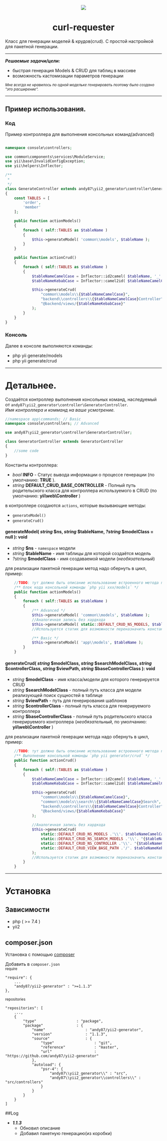 <p align="center">
    <img src="https://github.com/andy87/yii2-generator/master/logo.png">
    <h1 align="center">curl-requester</h1>
</p>

Класс для генерации моделей & крудов(crud). С простой настройкой для пакетной генерации.  

<hr>
  
***Решаемые задачи/цели:*** 
* быстрая генерация Models & CRUD для таблиц в массиве  
* возможность кастомизации параметров генерации  

<small>*Мне всегда не нравилось по одной модельке генерировать поэтому было создано "это расширение".*</small>

<hr>

## Пример использования.
### Код
Пример контроллера для выполнения консольных команд(advanced)  
```php

namespace console\controllers;

use common\components\services\ModuleService;
use yii\base\InvalidConfigException;
use yii\helpers\Inflector;

/**
 *
 */
class GenerateController extends andy87\yii2_generator\controller\GeneratorController
{
    const TABLES = [
        'order',
        'member'
    ];

    public function actionModels()
    {
        foreach ( self::TABLES as $tableName )
        {
            $this->generateModel( 'common\\models', $tableName );
        }
    }

    public function actionCrud()
    {
        foreach ( self::TABLES as $tableName )
        {
            $tableNameCamelCase = Inflector::id2camel( $tableName, '_' );
            $tableNameKebabCase = Inflector::camel2id( $tableNameCamelCase );

            $this->generateCrud(
                "common\\models\\{$tableNameCamelCase}",
                "backend\\controllers\\{$tableNameCamelCase}Controller",
                "@backend/views/{$tableNameKebabCase}"
            );
        }
    }
}
```
### Консоль
Далее в консоле выполняются команды:
* php yii generate/models
* php yii generate/crud

<hr>

# Детальнее.
Создаётся контроллер выполнения консольных команд, наследуемый от `andy87\yii2_generator\controller\GeneratorController`.  
*Имя контроллера и комманд на ваше усмотрение.*
```php
//namespace app\commands; // Basic
namespace console\controllers; // Advanced

use andy87\yii2_generator\controller\GeneratorController;

class GeneratorController extends GeneratorController
{
    //some code
}
```

Константы контроллера:
 * *bool* **INFO** - Статус вывода информации о процессе генерации (по умолчанию: **TRUE** ).  
 * *string* **DEFAULT_CRUD_BASE_CONTROLLER** - Полный путь родительского класса для контроллера используемого в CRUD (по умолчанию: **yii\web\Controller** )

 
в контроллере создаются `actions`, которые вызывающие методы:
* `generateModel()`
* `generateCrud()`  
  
#### generateModel( *string* $ns, *string* $tableName, *?string* $modelClass = null ): void
* *string* **$ns** - `namespace` модели
* *string* **$tableName** - имя таблицы для которой создаётся модель
* *?string* **$modelClass** - имя создаваемой модели (*необязательный*)

для реализации пакетной генерации метод надо обернуть в цикл, пример:
```php
    //TODO: тут должно быть описание использование встроенного метода пакетной генерации
    /** блок кода консольной команды `php yii xxx/models` */
    public function actionModels()
    {
        foreach ( self::TABLES as $tableName )
        {
            /** Advanced */
            $this->generateModel( 'common\\models', $tableName ); 
            //Аналогичная запись без хардкода
            $this->generateModel( static::DEFAULT_CRUD_NS_MODELS, $tableName ); // Advanced
            //Используется статик для возможности переназначить константу

            /** Basic */
            $this->generateModel( 'app\\models', $tableName );
        }
    }
```  
  
#### generateCrud( *string* $modelClass, *string* $searchModelClass, *string* $controllerClass, *string* $viewPath, *string* $baseControllerClass ): void
* *string* **$modelClass** - имя класса/модели для которого генерируется CRUD
* *string* **$searchModelClass** - полный путь класса для модели реализующей поиск сущностей в таблице
* *string* **$viewPath** -  путь для генерирования шаблонов
* *string* **$controllerClass** - полный путь класса для генерируемого контроллера
* *string* **$baseControllerClass** - полный путь родительского класса генерируемого контроллера (*необязательный*, по умолчанию: **yii\web\Controller** )

для реализации пакетной генерации метода надо обернуть в цикл, пример:
```php
    //TODO: тут должно быть описание использование встроенного метода пакетной генерации
    /** Выполнение консольной команды `php yii generator/crud` */
    public function actionCrud()
    {
        foreach ( self::TABLES as $tableName )
        {
            $tableNameCamelCase = Inflector::id2camel( $tableName, '_' );
            $tableNameKebabCase = Inflector::camel2id( $tableNameCamelCase );

            $this->generateCrud(
                "common\\models\\{$tableNameCamelCase}",
                "common\\models\\search\\{$tableNameCamelCase}Search",
                "backend\\controllers\\{$tableNameCamelCase}Controller",
                "@backend/views/{$tableNameKebabCase}"
            );
            
            //Аналогичная запись без хардкода
            $this->generateCrud(
                static::DEFAULT_CRUD_NS_MODELS .'\\'. $tableNameCamelCase,
                static::DEFAULT_CRUD_NS_SEARCH_MODELS .'\\'. "{$tableNameCamelCase}Search",
                static::DEFAULT_CRUD_NS_CONTROLLER .'\\'. "{$tableNameCamelCase}Controller",
                static::DEFAULT_CRUD_VIEW_BASE_PATH .'/'. $tableNameKebabCase
            );
            //Используется статик для возможности переназначить константу
        }
    }
```

<hr>

# Установка

## Зависимости
- php ( >= 7.4 )
- yii2 

## composer.json
Установка с помощью [composer](https://getcomposer.org/download/)

Добавить в `composer.json`  
<small>require</small>
```
"require": {
    ...
    "andy87/yii2-generator" : ">=1.1.3"
},
```
<small>repositories</small>
```
"repositories": [
    ...,
    {
        "type"                  : "package",
        "package"               : {
            "name"                  : "andy87/yii2-generator",
            "version"               : "1.1.3",
            "source"                : {
                "type"                  : "git",
                "reference"             : "master",
                "url"                   : "https://github.com/andy87/yii2-generator"
            },
            "autoload": {
                "psr-4": {
                    "andy87\\yii2_generator\\" : "src",
                    "andy87\\yii2_generator\\controllers\\" : "src/controllers"
                }
            }
        }
    }
]
```

##Log
* ***1.1.3*** 
  * Обновил описание
  * Добавил пакетную генерацию(из коробки)

